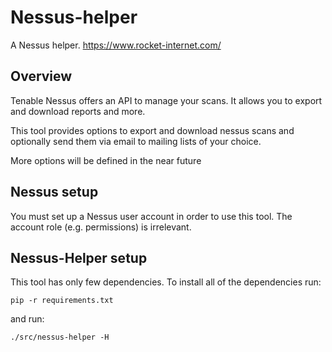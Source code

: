 # Nessus-helper

A Nessus helper. https://www.rocket-internet.com/

## Overview

Tenable Nessus offers an API to manage your scans. It allows you to export and
download reports and more.

This tool provides options to export and download nessus scans and
optionally send them via email to mailing lists of your choice.

More options will be defined in the near future

## Nessus setup

You must set up a Nessus user account in order to use this tool. The account
role (e.g. permissions) is irrelevant.

## Nessus-Helper setup

This tool has only few dependencies. To install all of the dependencies run:
```
pip -r requirements.txt
```
and run:
```
./src/nessus-helper -H
```
